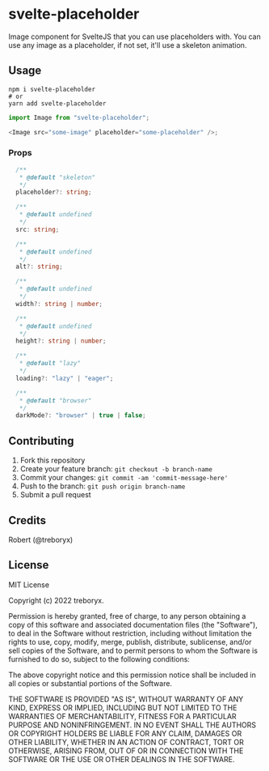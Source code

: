 # svelte-placeholder

Image component for SvelteJS that you can use placeholders with. You can use any image as a placeholder, if not set, it'll use a skeleton animation.

## Usage

```
npm i svelte-placeholder
# or
yarn add svelte-placeholder
```

```js
import Image from "svelte-placeholder";

<Image src="some-image" placeholder="some-placeholder" />;
```

### Props

```ts
  /**
   * @default "skeleton"
   */
  placeholder?: string;

  /**
   * @default undefined
   */
  src: string;

  /**
   * @default undefined
   */
  alt?: string;

  /**
   * @default undefined
   */
  width?: string | number;

  /**
   * @default undefined
   */
  height?: string | number;

  /**
   * @default "lazy"
   */
  loading?: "lazy" | "eager";

  /**
   * @default "browser"
   */
  darkMode?: "browser" | true | false;
```

## Contributing

1. Fork this repository
2. Create your feature branch: `git checkout -b branch-name`
3. Commit your changes: `git commit -am 'commit-message-here'`
4. Push to the branch: `git push origin branch-name`
5. Submit a pull request

## Credits

Robert (@treboryx)

## License

MIT License

Copyright (c) 2022 treboryx.

Permission is hereby granted, free of charge, to any person obtaining a copy
of this software and associated documentation files (the "Software"), to deal
in the Software without restriction, including without limitation the rights
to use, copy, modify, merge, publish, distribute, sublicense, and/or sell
copies of the Software, and to permit persons to whom the Software is
furnished to do so, subject to the following conditions:

The above copyright notice and this permission notice shall be included in all
copies or substantial portions of the Software.

THE SOFTWARE IS PROVIDED "AS IS", WITHOUT WARRANTY OF ANY KIND, EXPRESS OR
IMPLIED, INCLUDING BUT NOT LIMITED TO THE WARRANTIES OF MERCHANTABILITY,
FITNESS FOR A PARTICULAR PURPOSE AND NONINFRINGEMENT. IN NO EVENT SHALL THE
AUTHORS OR COPYRIGHT HOLDERS BE LIABLE FOR ANY CLAIM, DAMAGES OR OTHER
LIABILITY, WHETHER IN AN ACTION OF CONTRACT, TORT OR OTHERWISE, ARISING FROM,
OUT OF OR IN CONNECTION WITH THE SOFTWARE OR THE USE OR OTHER DEALINGS IN THE
SOFTWARE.
